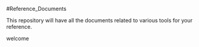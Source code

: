 #Reference_Documents

This repository will have all the documents related to various tools for your reference.

welcome
